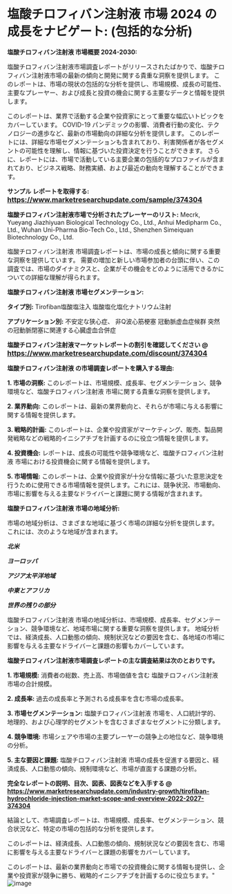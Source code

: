 # 塩酸チロフィバン注射液 市場 2024 の成長をナビゲート: (包括的な分析)

<strong>塩酸チロフィバン注射液 市場概要 2024-2030:</strong>

塩酸チロフィバン注射液市場調査レポートがリリースされたばかりで、塩酸チロフィバン注射液市場の最新の傾向と開発に関する貴重な洞察を提供します。 このレポートは、市場の現状の包括的な分析を提供し、市場規模、成長の可能性、主要なプレーヤー、および成長と投資の機会に関する主要なデータと情報を提供します。

このレポートは、業界で活動する企業や投資家にとって重要な幅広いトピックをカバーしています。 COVID-19 パンデミックの影響、消費者行動の変化、テクノロジーの進歩など、最新の市場動向の詳細な分析を提供します。 このレポートには、詳細な市場セグメンテーションも含まれており、利害関係者が各セグメントの可能性を理解し、情報に基づいた投資決定を行うことができます。 さらに、レポートには、市場で活動している主要企業の包括的なプロファイルが含まれており、ビジネス戦略、財務実績、および最近の動向を理解することができます。



<strong>サンプル レポートを取得する: <a href=https://www.marketresearchupdate.com/sample/374304><font size=3 color=#0000ff>https://www.marketresearchupdate.com/sample/374304</font></a></strong>



<strong>塩酸チロフィバン注射液市場で分析されたプレーヤーのリスト:</strong>
Mecrk, Yueyang Jiazhiyuan Biological Technology Co., Ltd., Anhui Medipharm Co., Ltd., Wuhan Uni-Pharma Bio-Tech Co., Ltd., Shenzhen Simeiquan Biotechnology Co., Ltd.

塩酸チロフィバン注射液 市場調査レポートは、市場の成長と傾向に関する重要な洞察を提供しています。 需要の増加と新しい市場参加者の台頭に伴い、この調査では、市場のダイナミクスと、企業がその機会をどのように活用できるかについての詳細な理解が得られます。



<strong>塩酸チロフィバン注射液 市場セグメンテーション:</strong>



<strong>タイプ別:</strong>
Tirofiban塩酸塩注入
塩酸塩化塩化ナトリウム注射



<strong>アプリケーション別:</strong>
不安定な狭心症、
非Q波心筋梗塞
冠動脈虚血症候群
突然の冠動脈閉塞に関連する心臓虚血合併症



<strong>塩酸チロフィバン注射液マーケットレポートの割引を確認してください @ <a href=https://www.marketresearchupdate.com/discount/374304><font size=3 color=#0000ff>https://www.marketresearchupdate.com/discount/374304</font></a></strong>



<strong>塩酸チロフィバン注射液 の市場調査レポートを購入する理由:</strong>



<strong>1. 市場の洞察:</strong> このレポートは、市場規模、成長率、セグメンテーション、競争環境など、塩酸チロフィバン注射液 市場に関する貴重な洞察を提供します。



<strong>2. 業界動向:</strong> このレポートは、最新の業界動向と、それらが市場に与える影響に関する情報を提供します。



<strong>3. 戦略的計画:</strong> このレポートは、企業や投資家がマーケティング、販売、製品開発戦略などの戦略的イニシアチブを計画するのに役立つ情報を提供します。



<strong>4. 投資機会:</strong> レポートは、成長の可能性や競争環境など、塩酸チロフィバン注射液 市場における投資機会に関する情報を提供します。



<strong>5. 市場情報:</strong> このレポートは、企業や投資家が十分な情報に基づいた意思決定を行うために使用できる市場情報を提供します。これには、競争状況、市場動向、市場に影響を与える主要なドライバーと課題に関する情報が含まれます。



<strong>塩酸チロフィバン注射液 市場の地域分析:</strong>

市場の地域分析は、さまざまな地域に基づく市場の詳細な分析を提供します。 これには、次のような地域が含まれます。

<em>

<strong>北米</strong></em>
<em>

<strong>ヨーロッパ</strong></em>
<em>

<strong>アジア太平洋地域</strong></em>
<em>

<strong>中東とアフリカ</strong></em>
<em>

<strong>世界の残りの部分</strong></em>

塩酸チロフィバン注射液 市場の地域分析は、市場規模、成長率、セグメンテーション、競争環境など、地域市場に関する重要な洞察を提供します。 地域分析では、経済成長、人口動態の傾向、規制状況などの要因を含む、各地域の市場に影響を与える主要なドライバーと課題の影響もカバーしています。



<strong>塩酸チロフィバン注射液市場調査レポートの主な調査結果は次のとおりです。</strong>



<strong>1. 市場規模:</strong> 消費者の総数、売上高、市場価値を含む 塩酸チロフィバン注射液 市場の合計規模。



<strong>2. 成長率:</strong> 過去の成長率と予測される成長率を含む市場の成長率。



<strong>3. 市場セグメンテーション:</strong> 塩酸チロフィバン注射液 市場を、人口統計学的、地理的、および心理学的セグメントを含むさまざまなセグメントに分類します。



<strong>4. 競争環境:</strong> 市場シェアや市場の主要プレーヤーの競争上の地位など、競争環境の分析。



<strong>5. 主な要因と課題:</strong> 塩酸チロフィバン注射液 市場の成長を促進する要因と、経済成長、人口動態の傾向、規制環境など、市場が直面する課題の分析。



<strong><b>完全なレポートの説明、目次、図表、図表などを入手する @ <a href=https://www.marketresearchupdate.com/industry-growth/tirofiban-hydrochloride-injection-market-scope-and-overview-2022-2027-374304>https://www.marketresearchupdate.com/industry-growth/tirofiban-hydrochloride-injection-market-scope-and-overview-2022-2027-374304</a></b></strong>

結論として、市場調査レポートは、市場規模、成長率、セグメンテーション、競合状況など、特定の市場の包括的な分析を提供します。

このレポートは、経済成長、人口動態の傾向、規制状況などの要因を含む、市場に影響を与える主要なドライバーと課題の影響をカバーしています。

このレポートは、最新の業界動向と市場での投資機会に関する情報も提供し、企業や投資家が競争に勝ち、戦略的イニシアチブを計画するのに役立ちます。"
![image](https://github.com/renukap7961/renukap7961/assets/163852544/509dbbc8-5488-4a1a-bbd7-aadd7ab04634)
